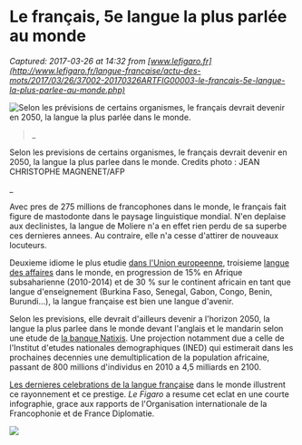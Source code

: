 # Le français, 5e langue la plus parlée au monde

_Captured: 2017-03-26 at 14:32 from [www.lefigaro.fr](http://www.lefigaro.fr/langue-francaise/actu-des-mots/2017/03/26/37002-20170326ARTFIG00003-le-francais-5e-langue-la-plus-parlee-au-monde.php)_

![Selon les prévisions de certains organismes, le français devrait devenir en 2050, la langue la plus parlée dans le monde.](http://i.f1g.fr/media/figaro/805x453_crop/2017/03/26/XVM3b7e4df8-0fe9-11e7-9ba8-d43cdbef99cb.jpg)

> _

Selon les previsions de certains organismes, le français devrait devenir en 2050, la langue la plus parlee dans le monde. Credits photo : JEAN CHRISTOPHE MAGNENET/AFP

_

Avec pres de 275 millions de francophones dans le monde, le français fait figure de mastodonte dans le paysage linguistique mondial. N'en deplaise aux declinistes, la langue de Moliere n'a en effet rien perdu de sa superbe ces dernieres annees. Au contraire, elle n'a cesse d'attirer de nouveaux locuteurs.

Deuxieme idiome le plus etudie [dans l'Union europeenne](http://www.lefigaro.fr/langue-francaise/actu-des-mots/2017/02/25/37002-20170225ARTFIG00101-le-francais-est-la-deuxieme-langue-la-plus-etudiee-dans-l-union-europeenne.php), troisieme [langue des affaires](http://www.lefigaro.fr/langue-francaise/actu-des-mots/2016/12/25/37002-20161225ARTFIG00001-le-francais-se-hisserait-au-3e-rang-des-langues-les-plus-parlees-au-monde.php) dans le monde, en progression de 15% en Afrique subsaharienne (2010-2014) et de 30 % sur le continent africain en tant que langue d'enseignement (Burkina Faso, Senegal, Gabon, Congo, Benin, Burundi...), la langue française est bien une langue d'avenir.

Selon les previsions, elle devrait d'ailleurs devenir a l'horizon 2050, la langue la plus parlee dans le monde devant l'anglais et le mandarin selon une etude de [la banque Natixis](http://www.france24.com/fr/20140326-francais-langue-etude-2050-forbes). Une projection notamment due a celle de l'Institut d'etudes nationales demographiques (INED) qui estimerait dans les prochaines decennies une demultiplication de la population africaine, passant de 800 millions d'individus en 2010 a 4,5 milliards en 2100.

[Les dernieres celebrations de la langue française](http://www.lefigaro.fr/langue-francaise/actu-des-mots/2017/03/17/37002-20170317ARTFIG00007-le-monde-fete-la-langue-francaise.php) dans le monde illustrent ce rayonnement et ce prestige. _Le Figaro_ a resume cet eclat en une courte infographie, grace aux rapports de l'Organisation internationale de la Francophonie et de France Diplomatie.

![](http://i.f1g.fr/media/figaro/805x800/2017/03/26/XVMbb4f2f84-0fdf-11e7-9ba8-d43cdbef99cb-805x800.jpg)
